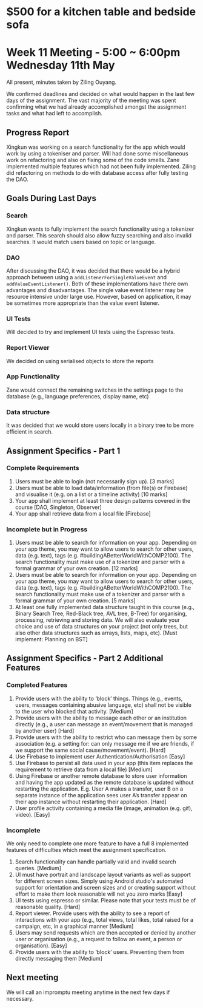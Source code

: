 # $500 for a kitchen table and bedside sofa
# Week 11 Meeting - 5:00 ~ 6:00pm Wednesday 11th May

All present, minutes taken by Ziling Ouyang.

We confirmed deadlines and decided on what would happen in the last few days of the assignment. The vast majority of the meeting was spent confirming what we had already accomplished amongst the assignment tasks and what had left to accomplish.

## Progress Report

Xingkun was working on a search functionality for the app which would work by using a tokeniser and parser. Will had done some miscellaneous work on refactoring and also on fixing some of the code smells. Zane implemented multiple features which had not been fully implemented. Ziling did refactoring on methods to do with database access after fully testing the DAO.

## Goals During Last Days

### Search

Xingkun wants to fully implement the search functionality using a tokenizer and parser. This search should also allow fuzzy searching and also invalid searches. It would match users based on topic or language.

### DAO

After discussing the DAO, it was decided that there would be a hybrid approach between using a `addListenerForSingleValueEvent` and `addValueEventListener()`. Both of these implementations have there own advantages and disadvantages. The single value event listener may be resource intensive under large use. However, based on application, it may be sometimes more appropriate than the value event listener.

### UI Tests

Will decided to try and implement UI tests using the Espresso tests.

### Report Viewer

We decided on using serialised objects to store the reports

### App Functionality

Zane would connect the remaining switches in the settings page to the database (e.g., language preferences, display name, etc)

### Data structure

It was decided that we would store users locally in a binary tree to be more efficient in search.

## Assignment Specifics - Part 1

### Complete Requirements

1. Users must be able to login (not necessarily sign up). \[3 marks\]
2. Users must be able to load data/information (from file(s) or Firebase) and visualise it (e.g. on a list or a timeline activity) \[10 marks\]
3. Your app shall implement at least three design patterns covered in the course \[DAO, Singleton, Observer\]
4. Your app shall retrieve data from a local file \[Firebase\]

### Incomplete but in Progress

1. Users must be able to search for information on your app. Depending on your app theme, you may want to allow users to search for other users, data (e.g. text), tags (e.g. #buildingABetterWorldWithCOMP2100). The search functionality must make use of a tokenizer and parser with a formal grammar of your own creation. \[12 marks\]
2. Users must be able to search for information on your app. Depending on your app theme, you may want to allow users to search for other users, data (e.g. text), tags (e.g. #buildingABetterWorldWithCOMP2100). The search functionality must make use of a
tokenizer and parser with a formal grammar of your own creation. \[5 marks\]
3. At least one fully implemented data structure taught in this course (e.g., Binary Search Tree, Red-Black tree, AVL tree, B-Tree) for organising, processing, retrieving and storing data. We will also evaluate your choice and use of data structures on your project (not only trees, but also other data structures such as arrays, lists, maps, etc). \[Must implement: Planning on BST\]

## Assignment Specifics - Part 2 Additional Features

### Completed Features

1. Provide users with the ability to ‘block’ things. Things (e.g., events, users, messages containing abusive language, etc) shall not be visible to the user who blocked that activity. \[Medium\]
2. Provide users with the ability to message each other or an institution directly (e.g., a user can message an event/movement that is managed by another user) \[Hard\]
3. Provide users with the ability to restrict who can message them by some association (e.g. a setting for: can only message me if we are friends, if we support the same social cause/movement/event). \[Hard\]
4. Use Firebase to implement user Authentication/Authorisation \[Easy\]
5. Use Firebase to persist all data used in your app (this item replaces the requirement to retrieve data from a local file) \[Medium\]
6. Using Firebase or another remote database to store user information and having the app updated as the remote database is updated without restarting the application. E.g. User A makes a transfer, user B on a separate instance of the application sees user A’s transfer appear on their app instance without restarting their application. \[Hard\]
7. User profile activity containing a media file (image, animation (e.g. gif), video). \[Easy\]

### Incomplete

We only need to complete one more feature to have a full 8 implemented features of difficulties which meet the assignment specification.

1. Search functionality can handle partially valid and invalid search queries. \[Medium\]
2. UI must have portrait and landscape layout variants as well as support for different screen sizes. Simply using Android studio's automated support for orientation and screen sizes and or creating support without effort to make them look reasonable will net you zero marks \[Easy\]
3. UI tests using espresso or similar. Please note that your tests must be of reasonable quality. \[Hard\]
4. Report viewer. Provide users with the ability to see a report of interactions with your app (e.g., total views, total likes, total raised for a campaign, etc, in a graphical manner \[Medium\]
5. Users may send requests which are then accepted or denied by another user or organisation (e.g., a request to follow an event, a person or organisation). \[Easy\]
6. Provide users with the ability to ‘block’ users. Preventing them from directly messaging them \[Medium\]

## Next meeting

We will call an impromptu meeting anytime in the next few days if necessary.